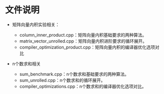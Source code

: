 # 文件说明

- 矩阵向量内积实验相关：
	- column_inner_product.cpp：矩阵向量内积基础要求的两种算法。
	- matrix_vector_unrolled.cpp：矩阵向量内积进阶要求的循环展开。
	- compiler_optimization_product.cpp：矩阵向量内积的编译器优化选项对比

- n个数求和相关
	- sum_benchmark.cpp：n个数求和基础要求的两种算法。
	- sum_unrolled.cpp：n个数求和的循环展开。
	- compiler_optimizations.cpp：n个数求和的编译器优化选项对比。


